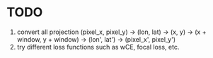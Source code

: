 # TODO
1. convert all projection
(pixel_x, pixel_y) -> (lon, lat) -> (x, y) -> (x + window, y + window) -> (lon', lat') -> (pixel_x', pixel_y')
2. try different loss functions such as wCE, focal loss, etc.